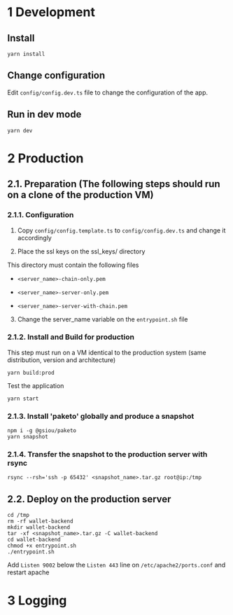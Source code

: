 
# 1 Development
## Install

```
yarn install
```

## Change configuration

Edit `config/config.dev.ts` file to change the configuration of the app.
## Run in dev mode 

```
yarn dev
```


# 2 Production

## 2.1. Preparation (The following steps should run on a clone of the production VM)

### 2.1.1. Configuration

1. Copy `config/config.template.ts` to `config/config.dev.ts`  and change it accordingly

2. Place the ssl keys on the ssl_keys/ directory

This directory must contain the following files

- `<server_name>-chain-only.pem`

- `<server_name>-server-only.pem`

- `<server_name>-server-with-chain.pem`

3. Change the server_name variable on the `entrypoint.sh` file

### 2.1.2. Install and Build for production

This step must run on a VM identical to the production system (same distribution, version and architecture)

```
yarn build:prod
```

Test the application

```
yarn start
```

### 2.1.3. Install 'paketo' globally and produce a snapshot

```
npm i -g @gsiou/paketo
yarn snapshot
```


### 2.1.4. Transfer the snapshot to the production server with rsync

```
rsync --rsh='ssh -p 65432' <snapshot_name>.tar.gz root@ip:/tmp
```

## 2.2. Deploy on the production server

```
cd /tmp
rm -rf wallet-backend
mkdir wallet-backend
tar -xf <snapshot_name>.tar.gz -C wallet-backend 
cd wallet-backend
chmod +x entrypoint.sh
./entrypoint.sh
```

Add `Listen 9002` below the `Listen 443` line on `/etc/apache2/ports.conf`
and restart apache

# 3 Logging


